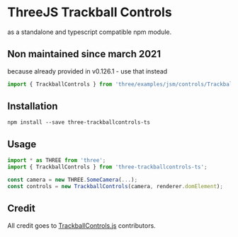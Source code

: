 # ThreeJS Trackball Controls

as a standalone and typescript compatible npm module.

## Non maintained since march 2021

because already provided in v0.126.1 - use that instead

```js
import { TrackballControls } from 'three/examples/jsm/controls/TrackballControls';

```

## Installation

```shell
npm install --save three-trackballcontrols-ts
```

## Usage

```js
import * as THREE from 'three';
import { TrackballControls } from 'three-trackballcontrols-ts';

const camera = new THREE.SomeCamera(...);
const controls = new TrackballControls(camera, renderer.domElement);

```

## Credit

All credit goes to [TrackballControls.js](https://github.com/mrdoob/three.js/blob/master/examples/js/controls/TrackballControls.js) contributors.
